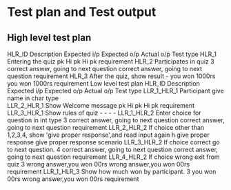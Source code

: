 # Test plan and Test output #
## High level test plan ##
HLR_ID	Description	Expected i/p	Expected o/p	Actual o/p	Test type
HLR_1	Entering the quiz	pk	Hi pk	Hi pk	requirement
HLR_2	Participates in quiz	3	correct answer, going to next question	correct answer, going to next question	requirement
HLR_3	After the quiz, show result	-	you won 1000rs	you won 1000rs	requirement
Low level test plan
HLR_ID	Description	Expected i/p	Expected o/p	Actual o/p	Test type
LLR_1_HLR_1	Participant give name in char type				
LLR_2_HLR_1	Show Welcome message	pk	Hi pk	Hi pk	requirement
LLR_3_HLR_1	Show rules of quiz	-	-	-	-
LLR_1_HLR_2	Enter choice for question in int type	3	correct answer, going to next question	correct answer, going to next question	requirement
LLR_2_HLR_2	If choice other than 1,2,3,4, show 'give proper response',and read input again	h	give proper response	give proper response	scenario
LLR_3_HLR_2	If choice correct go to next question.	4	correct answer, going to next question	correct answer, going to next question	requirement
LLR_4_HLR_2	If choice wrong exit from quiz	3	wrong answer,you won 00rs	wrong answer,you won 00rs	requirement
LLR_1_HLR_3	Show how much won by participant.	3	you won 00rs	wrong answer,you won 00rs	requirement
